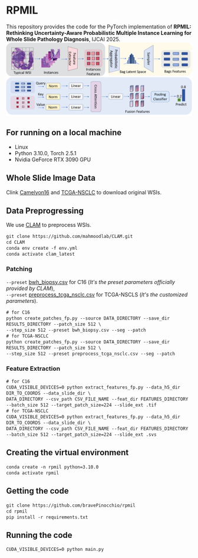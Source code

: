 # RPMIL
This repository provides the code for the PyTorch implementation of **RPMIL: Rethinking Uncertainty-Aware Probabilistic Multiple Instance Learning for Whole Slide Pathology Diagnosis**, IJCAI 2025.
 ![](pipline.png)
## For running on a local machine
- Linux
- Python 3.10.0, Torch 2.5.1
- Nvidia GeForce RTX 3090 GPU
  
## Whole Slide Image Data
Clink [Camelyon16](https://camelyon17.grand-challenge.org/Data/) and [TCGA-NSCLC](https://portal.gdc.cancer.gov/analysis_page?app=Downloads) to download original WSIs.

## Data Preprogressing
We use [CLAM](https://github.com/mahmoodlab/CLAM) to preprocess WSIs.
```
git clone https://github.com/mahmoodlab/CLAM.git
cd CLAM
conda env create -f env.yml
conda activate clam_latest
```
### Patching
`--preset` [bwh_biopsy.csv](preset/bwh_biopsy.csv) for C16 (*It's the preset parameters officially provided by CLAM*),<br>
`--preset` [preprocess_tcga_nsclc.csv](preset/preprocess_tcga_nsclc.csv) for TCGA-NSCLS (*It's the customized parameters*).
```shell
# for C16
python create_patches_fp.py --source DATA_DIRECTORY --save_dir RESULTS_DIRECTORY --patch_size 512 \
--step_size 512 --preset bwh_biopsy.csv --seg --patch
# for TCGA-NSCLC
python create_patches_fp.py --source DATA_DIRECTORY --save_dir RESULTS_DIRECTORY --patch_size 512 \
--step_size 512 --preset preprocess_tcga_nsclc.csv --seg --patch
```
### Feature Extraction
```shell
# for C16
CUDA_VISIBLE_DEVICES=0 python extract_features_fp.py --data_h5_dir DIR_TO_COORDS --data_slide_dir \
DATA_DIRECTORY --csv_path CSV_FILE_NAME --feat_dir FEATURES_DIRECTORY --batch_size 512 --target_patch_size=224 --slide_ext .tif
# for TCGA-NSCLC
CUDA_VISIBLE_DEVICES=0 python extract_features_fp.py --data_h5_dir DIR_TO_COORDS --data_slide_dir \
DATA_DIRECTORY --csv_path CSV_FILE_NAME --feat_dir FEATURES_DIRECTORY --batch_size 512 --target_patch_size=224 --slide_ext .svs
```

## Creating the virtual environment

    conda create -n rpmil python=3.10.0
    conda activate rpmil

## Getting the code

    git clone https://github.com/bravePinocchio/rpmil
    cd rpmil
    pip install -r requirements.txt

## Running the code

    CUDA_VISIBLE_DEVICES=0 python main.py
    
